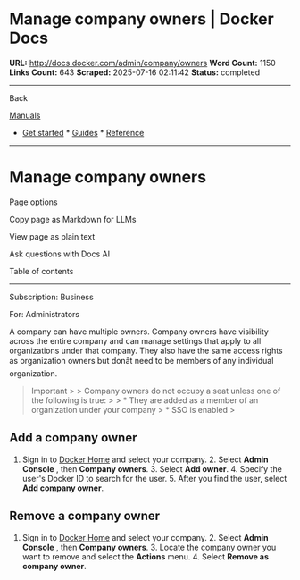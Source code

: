 # Manage company owners | Docker Docs

**URL:** http://docs.docker.com/admin/company/owners
**Word Count:** 1150
**Links Count:** 643
**Scraped:** 2025-07-16 02:11:42
**Status:** completed

---

Back

[Manuals](https://docs.docker.com/manuals/)

  * [Get started](http://docs.docker.com/get-started/)   * [Guides](http://docs.docker.com/guides/)   * [Reference](http://docs.docker.com/reference/)

* * *

# Manage company owners

Page options

Copy page as Markdown for LLMs

View page as plain text

Ask questions with Docs AI

Table of contents

* * *

Subscription: Business

For: Administrators

A company can have multiple owners. Company owners have visibility across the entire company and can manage settings that apply to all organizations under that company. They also have the same access rights as organization owners but donât need to be members of any individual organization.

> Important >  > Company owners do not occupy a seat unless one of the following is true: >  >   * They are added as a member of an organization under your company >   * SSO is enabled > 

## Add a company owner

  1. Sign in to [Docker Home](https://app.docker.com) and select your company.   2. Select **Admin Console** , then **Company owners**.   3. Select **Add owner**.   4. Specify the user's Docker ID to search for the user.   5. After you find the user, select **Add company owner**.

## Remove a company owner

  1. Sign in to [Docker Home](https://app.docker.com) and select your company.   2. Select **Admin Console** , then **Company owners**.   3. Locate the company owner you want to remove and select the **Actions** menu.   4. Select **Remove as company owner**.